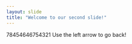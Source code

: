 ```yaml
---
layout: slide
title: "Welcome to our second slide!"
---
```

78454646754321
Use the left arrow to go back!
